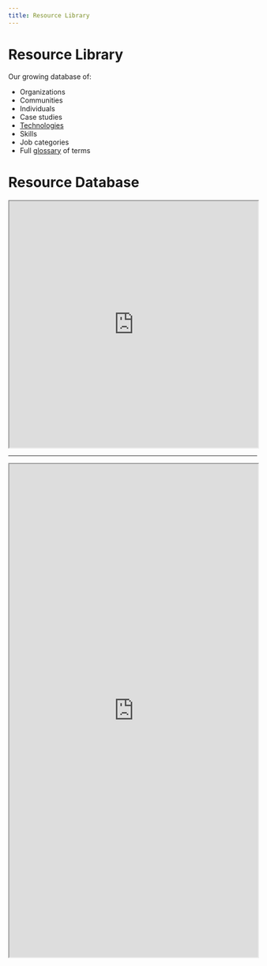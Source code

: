 ```yaml
---
title: Resource Library
---
```


# Resource Library

Our growing database of:

- Organizations
- Communities
- Individuals
- Case studies
- [Technologies](../technologies)
- Skills
- Job categories
- Full [glossary](../glossary) of terms

# Resource Database

<iframe
  loading="lazy"
  src="https://baserow.io/public/grid/F9iNqpzpbOSx1mAixwYzOaozLex-fjXn2JdUtTIc8TQ"
  name="iFrame Name"
  scrolling="No"
  height="500px"
  width="100%"
></iframe>

---

<iframe
  loading="lazy"
  src="https://baserow.io/form/uDIg8ORsHgdwV0AzwivTbulh194iJOpkB_Nslz_3VhY"
  name="iFrame Name"
  scrolling="Yes"
  height="1000px"
  width="100%"
></iframe>
